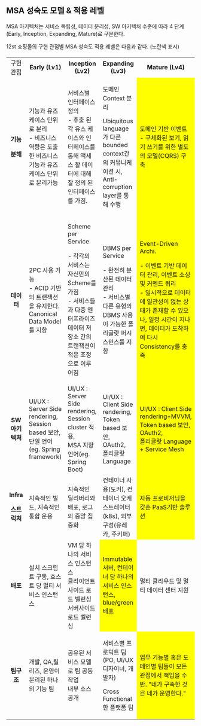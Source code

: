 ## MSA 성숙도 모델 & 적용 레벨 

MSA 아키텍처는 서비스 독립성, 데이터 분리성, SW 아키텍처 수준에 따라 4 단계(Early, Inception, Expanding, Mature)로 구분한다.

12st 쇼핑몰의 구현 관점별 MSA 성숙도 적용 레벨은 다음과 같다. (노란색 표시)    

<h5>
<table>
<tbody>
<tr>
<td width="12%" align="center">구현 관점</td>
<td width="22%" align="center"><strong>Early (Lv1)</strong></td>
<td width="22%" align="center"><strong>Inception (Lv2)</strong></td>
<td width="22%" align="center"><strong>Expanding (Lv3)</strong></td>
<td width="22%" align="center"><strong>Mature (Lv4)</strong></td>
</tr>
<tr>
<td align="center"><p><strong>기능</strong></p>
<p><strong>분해</strong></p></td>
<td>기능과 유즈케이스 단위로 분리<br />
- 비즈니스 역량은 도출한 비즈니스 기능과 유즈케이스 단위로 분리가능</td>
<td>서비스별 인터페이스 정의<br />
- 추출 된 각 유스 케이스와 인터페이스를 통해 액세스 할 데이터에 대해 잘 정의 된 인터페이스를 가짐.</td>
<td><p>도메인 Context 분리</p>
<p>Ubiquitous language 가 다른 bounded context간의 커뮤니케이션 시, Anti-corruption layer를 통해 수행</p></td>
<td bgcolor="yellow">도메인 기반 이벤트<br />
- 구체화된 보기, 읽기 쓰기를 위한 별도의 모델(CQRS) 구축</td>
</tr>
<tr class="odd">
<td align="center"><strong>데이터</strong></td>
<td>2PC 사용 가능<br />
- ACID 기반의 트랜잭션을 유지한다. Canonical Data Model 를 지향</td>
<td><p>Scheme per Service</p>
<p>- 각각의 서비스는 자신만의 Scheme를 가짐<br />
- 서비스들과 다중 엔터프라이즈 데이터 저장소 간의 트랜잭션이 적은 조정으로 이루어짐</p></td>
<td><p>DBMS per Service</p>
<p>- 완전히 분산된 데이터 관리<br />
- 서비스별 다른 유형의 DBMS 사용이 가능한 폴리글랏 퍼시스턴스를 지향</p></td>
<td bgcolor="yellow"><p>Event-Driven Archi.</p>
<p>- 이벤트 기반 데이터 관리, 이벤트 소싱 및 커멘드 쿼리<br />
- 일시적으로 데이터에 일관성이 없는 상태가 존재할 수 있으나, 일정 시간이 지나면, 데이터가 도착하여 다시 Consistency를 충족</p></td>
</tr>
<tr class="even">
<td align="center"><strong>SW<br />
아키텍처</strong></td>
<td>UI/UX : Server Side rendering,<br />
Session based 보안,<br />
단일 언어(eg. Spring framework)</td>
<td>UI/UX : Server Side rendering,<br />
Session cluster 적용,<br />
MSA 지향 언어(eg. Spring Boot)</td>
<td>UI/UX : Client Side rendering,<br />
Token based 보안, OAuth2,<br />
폴리글랏 Language</td>
<td bgcolor="yellow">UI/UX : Client Side rendering+MVVM,<br />
Token based 보안, OAuth2,<br />
폴리글랏 Language + Service Mesh</td>
</tr>
<tr class="odd">
<td align="center"><p><strong>Infra</strong></p>
<p><strong>스트럭처</strong></p></td>
<td>지속적인 빌드, 지속적인 통합 운용</td>
<td>지속적인 딜리버리와 배포, 로그의 중앙 집중화</td>
<td>컨테이너 사용(도커), 컨테이너 오케스트레이터(k8s), 외부 구성(유레카, 주키퍼)</td>
<td bgcolor="yellow">자동 프로비저닝을 갖춘 PaaS기반 솔루션</td>
</tr>
<tr class="even">
<td align="center"><strong>배포</strong></td>
<td>설치 스크립트 구동, 호스트 당 멀티 서비스 인스턴스</td>
<td>VM 당 하나의 서비스 인스턴스<br />
클라이언트 사이드 로드 벨런싱<br />
서버사이드 로드 벨런싱</td>
<td bgcolor="yellow">Immutable 서버, 컨테이너 당 하나의 서비스 인스턴스, blue/green 배포</td>
<td>멀티 클라우드 및 멀티 데이터 센터 지원</td>
</tr>
<tr class="odd">
<td align="center"><strong>팀구조</strong></td>
<td>개발, QA,릴리즈, 운영이 분리된 하나의 기능 팀</td>
<td>공유된 서비스 모델로 팀 공동 작업<br />
내부 소스 공개</td>
<td><p>서비스별 프로덕트 팀(PO, UI/UX 디자이너, 개발자)</p>
<p>Cross Functional한 플랫폼 팀</p></td>
<td bgcolor="yellow">업무 기능별 혹은 도메인별 팀들이 모든 관점에서 책임을 수반. &quot;네가 구축한 것은 네가 운영한다.&quot;</td>
</tr>
</tbody>
</table>
</h5>
